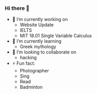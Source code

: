 ### Hi there 👋

- 🔭 I’m currently working on
  - Website Update
  - IELTS
  - MIT 18.01 Single Variable Calculus
- 🌱 I’m currently learning
  - Greek mythology
-  👯 I’m looking to collaborate on
    - hacking
- ⚡ Fun fact:
    - Photographer
    - Sing
    - Read
    - Badminton
